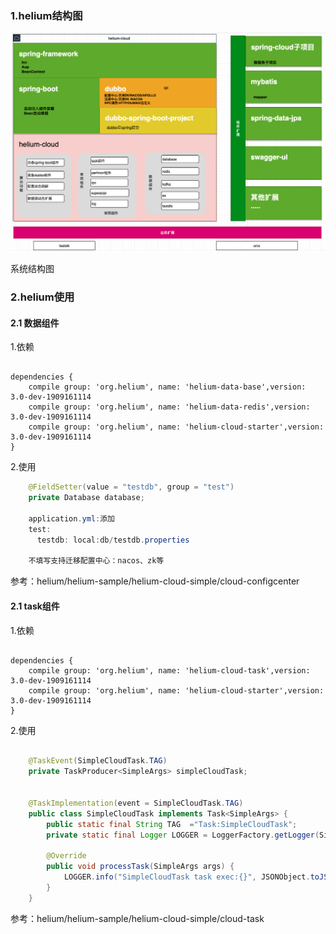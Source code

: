 ### 1.helium结构图

![](resources/helium-cloud.png)

系统结构图

### 2.helium使用

#### 2.1 数据组件
1.依赖

```

dependencies {
    compile group: 'org.helium', name: 'helium-data-base',version: 3.0-dev-1909161114
    compile group: 'org.helium', name: 'helium-data-redis',version: 3.0-dev-1909161114
    compile group: 'org.helium', name: 'helium-cloud-starter',version: 3.0-dev-1909161114
}

```

2.使用

```java
    @FieldSetter(value = "testdb", group = "test")
    private Database database;
    
    application.yml:添加
    test:
      testdb: local:db/testdb.properties

    不填写支持迁移配置中心：nacos、zk等
```

参考：helium/helium-sample/helium-cloud-simple/cloud-configcenter

#### 2.1 task组件

1.依赖

```

dependencies {
    compile group: 'org.helium', name: 'helium-cloud-task',version: 3.0-dev-1909161114
    compile group: 'org.helium', name: 'helium-cloud-starter',version: 3.0-dev-1909161114
}

```

2.使用

```java
    
    @TaskEvent(SimpleCloudTask.TAG)
    private TaskProducer<SimpleArgs> simpleCloudTask;
    
    
    @TaskImplementation(event = SimpleCloudTask.TAG)
    public class SimpleCloudTask implements Task<SimpleArgs> {
        public static final String TAG  ="Task:SimpleCloudTask";
        private static final Logger LOGGER = LoggerFactory.getLogger(SimpleCloudTask.class);
    
    	@Override
    	public void processTask(SimpleArgs args) {
    		LOGGER.info("SimpleCloudTask task exec:{}", JSONObject.toJSONString(args, true));
    	}
    }

```

参考：helium/helium-sample/helium-cloud-simple/cloud-task
